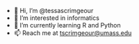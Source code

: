 - 👋 Hi, I’m @tessascrimgeour
- 👀 I’m interested in informatics
- 🌱 I’m currently learning R and Python
- 📫 Reach me at tscrimgeour@umass.edu

<!---
--->
